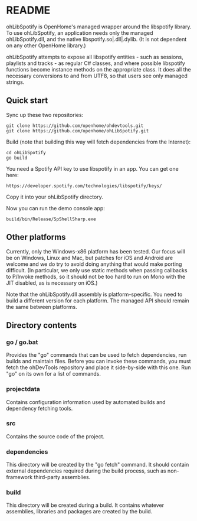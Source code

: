 # README

ohLibSpotify is OpenHome's managed wrapper around the libspotify library.
To use ohLibSpotify, an application needs only the managed ohLibSpotify.dll,
and the native libspotify.so|.dll|.dylib. (It is not dependent on any other
OpenHome library.)

ohLibSpotify attempts to expose all libspotify entities - such as sessions,
playlists and tracks - as regular C# classes, and where possible libspotify
functions become instance methods on the appropriate class. It does all the
necessary conversions to and from UTF8, so that users see only managed
strings.

## Quick start

Sync up these two repositories:

    git clone https://github.com/openhome/ohdevtools.git
    git clone https://github.com/openhome/ohLibSpotify.git

Build (note that building this way will fetch dependencies from the Internet):

    cd ohLibSpotify
    go build

You need a Spotify API key to use libspotify in an app. You can get one here:

    https://developer.spotify.com/technologies/libspotify/keys/

Copy it into your ohLibSpotify directory.

Now you can run the demo console app:

    build/bin/Release/SpShellSharp.exe

## Other platforms

Currently, only the Windows-x86 platform has been tested. Our focus will be
on Windows, Linux and Mac, but patches for iOS and Android are welcome and we
do try to avoid doing anything that would make porting difficult. (In
particular, we only use static methods when passing callbacks to P/Invoke
methods, so it should not be too hard to run on Mono with the JIT disabled,
as is necessary on iOS.)

Note that the ohLibSpotify.dll assembly is platform-specific. You need to
build a different version for each platform. The managed API should remain
the same between platforms.

## Directory contents

### go / go.bat

Provides the "go" commands that can be used to fetch dependencies,
run builds and maintain files. Before you can invoke these commands,
you must fetch the ohDevTools repository and place it side-by-side
with this one. Run "go" on its own for a list of commands.

### projectdata

Contains configuration information used by automated builds and dependency
fetching tools.

### src

Contains the source code of the project.

### dependencies

This directory will be created by the "go fetch" command. It should contain
external dependencies required during the build process, such as non-framework
third-party assemblies.

### build

This directory will be created during a build. It contains whatever
assemblies, libraries and packages are created by the build.
